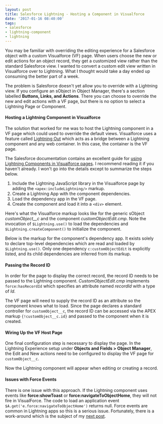 ```yaml
---
layout: post
title: Salesforce Lightning - Hosting a Component in Visualforce
date: '2017-01-16 08:40:00'
tags:
- salesforce
- lightning-component
- lightning
---
```


You may be familiar with overriding the editing experience for a Salesforce object with a custom Visualforce (VF) page. When users choose the new or edit actions for an object record, they get a customized view rather than the standard Salesforce view. I wanted to convert a custom edit view written in Visualforce over to Lightning. What I thought would take a day ended up consuming the better part of a week.

The problem is Salesforce doesn't yet allow you to override with a Lightning view. If you configure an sObject in Object Manager, there's a section labelled **Buttons, Links, and Actions**. There you can choose to override the new and edit actions with a VF page, but there is no option to select a Lightning Page or Component.

#### Hosting a Lightning Component in Visualforce

The solution that worked for me was to host the Lightning component in a VF page which could used to override the default views. Visualforce uses a feature called [Lightning Out](https://developer.salesforce.com/blogs/developer-relations/2016/02/lightning-components-visualforce-lightning.html) which acts as a bridge between a Lightning component and any web container. In this case, the container is the VF page.

The Salesforce documentation contains an excellent guide for [using Lightning Components in Visualforce pages](https://developer.salesforce.com/docs/atlas.en-us.lightning.meta/lightning/components_visualforce.htm). I recommend reading it if you haven't already. I won't go into the details except to summarize the steps below.

1. Include the Lightning JavaScript library in the Visualforce page by adding the `<apex:includeLightning/>` markup.
2. Create a Lightning App with the component dependencies.
3. Load the dependency app in the VF page.
4. Create the component and load it into a `<div>` element.

Here's what the Visualforce markup looks like for the generic sObject *customObject__c* and the component *customObjectEdit.cmp*. Note the invocation of `$Lightning.use()` to load the dependencies and `$Lightning.createComponent()` to initialize the component.

<script src="https://gist.github.com/joebuschmann/96b80a18688cd0bd1c3a3a7b4797fbde.js"></script>

Below is the markup for the component's dependency app. It exists solely to declare top-level dependencies which are read and loaded by `$Lightning.use()`.  Only one dependency `c:customObjectEdit` is explicitly listed, and its child dependencies are inferred from its markup.

<script src="https://gist.github.com/joebuschmann/b17710980c7a5bdd361b92e627a0f5f4.js"></script>

#### Passing the Record ID

In order for the page to display the correct record, the record ID needs to be passed to the Lightning component. *CustomObjectEdit.cmp* implements `force:hasRecordId` which specifies an attribute named *recordId* with a type of *Id*.

<script src="https://gist.github.com/joebuschmann/e802bb8140f4ea15c1211a0dd26167de.js"></script>

The VF page will need to supply the record ID as an attribute so the component knows what to load. Since the page declares a standard controller for `customObject__c`, the record ID can be accessed via the APEX markup `{!customObject__c.id}` and passed to the component when it is created.

<script src="https://gist.github.com/joebuschmann/83a583664c500deb456787601ffc9a80.js"></script>

#### Wiring Up the VF Host Page

One final configuration step is necessary to display the page. In the Lightning Experience setup under **Objects and Fields > Object Manager**, the Edit and New actions need to be configured to display the VF page for `customObject__c`.

Now the Lightning component will appear when editing or creating a record.

#### Issues with Force Events

There is one issue with this approach. If the Lightning component uses events like **force:showToast** or **force:navigateToObjectHome**, they will not fire in VisualForce. The code to load an application event `$A.get('e.force:navigateToObjectHome')` returns null. Force events are common in Lightning apps so this is a serious issue. Fortunately, there is a work-around which is the subject of my [next post](http://joebuschmann.com/salesforce-lightning-navigation-events-in-a-visualforce-page).